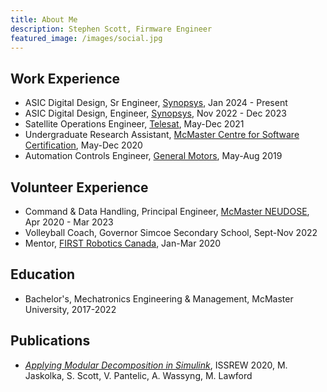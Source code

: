 ```yaml
---
title: About Me
description: Stephen Scott, Firmware Engineer
featured_image: /images/social.jpg
---
```


## Work Experience
* ASIC Digital Design, Sr Engineer, [Synopsys](https://www.synopsys.com/dw/ipdir.php?ds=dwc_pcie6_phy), Jan 2024 - Present
* ASIC Digital Design, Engineer, [Synopsys](https://www.synopsys.com/dw/ipdir.php?ds=dwc_pcie6_phy), Nov 2022 - Dec 2023
* Satellite Operations Engineer, [Telesat](https://www.telesat.com/), May-Dec 2021
* Undergraduate Research Assistant, [McMaster Centre for Software Certification](https://www.mcscert.ca/), May-Dec 2020
* Automation Controls Engineer, [General Motors](https://www.gm.ca/en/home.html), May-Aug 2019

## Volunteer Experience
* Command & Data Handling, Principal Engineer, [McMaster NEUDOSE](https://mcmasterneudose.ca/), Apr 2020 - Mar 2023
* Volleyball Coach, Governor Simcoe Secondary School, Sept-Nov 2022
* Mentor, [FIRST Robotics Canada](https://niagararobotics.com/), Jan-Mar 2020

## Education
* Bachelor's, Mechatronics Engineering & Management, McMaster University, 2017-2022

## Publications
* [*Applying Modular Decomposition in Simulink*](https://ieeexplore.ieee.org/document/9307638), ISSREW 2020, M. Jaskolka, S. Scott, V. Pantelic, A. Wassyng, M. Lawford
